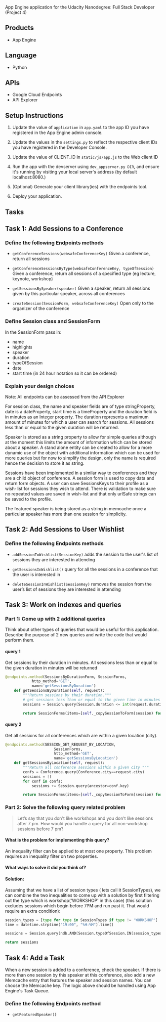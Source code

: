 App Engine application for the Udacity Nanodegree: Full Stack Developer (Project 4)

## Products
- App Engine

## Language
- Python

## APIs
- Google Cloud Endpoints
- API Explorer

## Setup Instructions
1. Update the value of `application` in `app.yaml` to the app ID you
   have registered in the App Engine admin console.
1. Update the values in the `settings.py` to
   reflect the respective client IDs you have registered in the
   Developer Console.
1. Update the value of CLIENT_ID in `static/js/app.js` to the Web client ID

1. Run the app with the devserver using `dev_appserver.py DIR`, and ensure it's running by visiting your local server's address (by default localhost:8080.)
1. (Optional) Generate your client library(ies) with the endpoints tool.
1. Deploy your application.

## Tasks

## Task 1: Add Sessions to a Conference

### Define the following Endpoints methods

- `getConferenceSessions(websafeConferenceKey)`
   Given a conference, return all sessions

- `getConferenceSessionsByType(websafeConferenceKey, typeOfSession)`
   Given a conference, return all sessions of a specified type (eg lecture, keynote, workshop)

- `getSessionsBySpeaker(speaker)`
   Given a speaker, return all sessions given by this particular speaker, across all conferences

- `createSession(SessionForm, websafeConferenceKey)`
   Open only to the organizer of the conference

### Define Session class and SessionForm

In the SessionForm pass in:
- name
- highlights
- speaker
- duration
- typeOfSession
- date
- start time (in 24 hour notation so it can be ordered)

### Explain your design choices

Note: All endpoints can be assessed from the API Explorer

For session class, the name and speaker fields are of type stringProperty, date is a dateProperty, start time is a timeProperty and the  duration field is in minutes as an Integer property. The duration represents a maximum amount of minutes for which a user can search for sessions. All sessions less than or equal to the given duration will be returned.

Speaker is stored as a string property to allow for simple queries although at the moment this limits the amount of information which can be stored about a speaker. A stand alone entity can be created to allow for a more dynamic use of the object with additional information which can be used for more queries but for now to simplify the design, only the name is required hence the decision to store it as string. 

Sessions have been  implemented in a similar way to conferences and they are a child object of conference. A session form is used to copy data and return form objects. A user can save SessionsKeys to their profile as a wish-list for sessions they wish to attend.  There is validation to make sure no repeated values are saved in wish-list and that only urlSafe strings can be saved to the profile.

The featured speaker is being stored as a string in memcache once a particular speaker has more than one session for simplicity.


## Task 2: Add Sessions to User Wishlist

### Define the following Endpoints methods

- `addSessionToWishlist(SessionKey)`
   adds the session to the user's list of sessions they are interested in attending

- `getSessionsInWishlist()`
   query for all the sessions in a conference that the user is interested in

- `deleteSessionInWishlist(SessionKey)`
   removes the session from the user’s list of sessions they are interested in attending



## Task 3: Work on indexes and queries

### Part 1: Come up with 2 additional queries

Think about other types of queries that would be useful for this application.
Describe the purpose of 2 new queries and write the code that would perform them.


#### query 1

Get sessions by their duration in minutes. All sessions less than or equal to the given duration in minutes will be returned

```py
@endpoints.method(SessionsByDurationForm, SessionForms,
            http_method='GET',
            name='getSessionsByDuration')
    def getSessionsByDuration(self, request):
        """Return sessions by their duration."""
        # get sessions less than or equal to the given time in minutes
        sessions = Session.query(Session.duration <= int(request.duration))

        return SessionForms(items=[self._copySessionToForm(session) for session in sessions])

```

#### query 2
Get all sessions for all conferences which are within a given location (city).

```py
@endpoints.method(SESSION_GET_REQUEST_BY_LOCATION,
                      SessionForms,
                      http_method='GET',
                      name='getSessionsByLocation')
    def getSessionsByLocation(self, request):
        """Return all conference sessions within a given city """
        confs = Conference.query(Conference.city==request.city)
        sessions = []
        for conf in confs:
            sessions += Session.query(ancestor=conf.key)

        return SessionForms(items=[self._copySessionToForm(session) for session in sessions])

```

### Part 2: Solve the following query related problem

> Let’s say that you don't like workshops and you don't like sessions after 7 pm.
> How would you handle a query for all non-workshop sessions before 7 pm?

#### What is the problem for implementing this query?
An inequality filter can be applied to at most one property. This problem requires an inequality filter on two properties.

#### What ways to solve it did you think of?

#### Solution:

Assuming that we have a list of session types ( lets call it SessionTypes), we can combine the two inequalities to come up with a solution by first filtering out the type which is workshop('WORKSHOP' in this case) (this solution excludes sessions which begin before 7PM and run past it. That would require an extra condition):

```py
session_types = [type for type in SessionTypes if type != 'WORKSHOP']
time = datetime.strptime("19:00", "%H:%M").time()

sessions = Session.query(ndb.AND(Session.typeOfSession.IN(session_types), Session.startTime < time))

return sessions
```
## Task 4: Add a Task
When a new session is added to a conference, check the speaker. If there is more than one session by this speaker at this conference, also add a new Memcache entry that features the speaker and session names. You can choose the Memcache key.
The logic above should be handled using App Engine's Task Queue.

### Define the following Endpoints method

- `getFeaturedSpeaker()`
